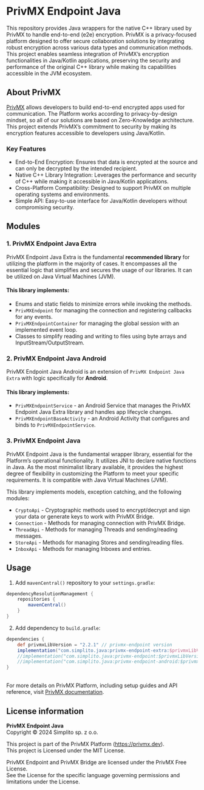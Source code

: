 # PrivMX Endpoint Java

This repository provides Java wrappers for the native C++ library used by PrivMX to handle
end-to-end (e2e) encryption. PrivMX is a privacy-focused platform designed to offer secure
collaboration solutions by integrating robust encryption across various data types and communication
methods. This project enables seamless integration of PrivMX’s encryption functionalities in
Java/Kotlin
applications, preserving the security and performance of the original C++ library while making its
capabilities accessible in the JVM ecosystem.

## About PrivMX

[PrivMX](https://privmx.dev) allows developers to build end-to-end encrypted apps used for
communication. The Platform works according to privacy-by-design mindset, so all of our solutions
are based on Zero-Knowledge architecture. This project extends PrivMX’s commitment to security by
making its encryption features accessible to developers using Java/Kotlin.

### Key Features

- End-to-End Encryption: Ensures that data is encrypted at the source and can only be decrypted by
  the intended recipient.
- Native C++ Library Integration: Leverages the performance and security of C++ while making it
  accessible in Java/Kotlin applications.
- Cross-Platform Compatibility: Designed to support PrivMX on multiple operating systems and
  environments.
- Simple API: Easy-to-use interface for Java/Kotlin developers without compromising security.

## Modules

### 1. PrivMX Endpoint Java Extra

PrivMX Endpoint Java Extra is the fundamental **recommended library** for utilizing the platform in
the majority of cases.
It encompasses all the essential logic that simplifies and secures the usage of our libraries.
It can be utilized on Java Virtual Machines (JVM).

#### This library implements:

- Enums and static fields to minimize errors while invoking the methods.
- `PrivMXEndpoint` for managing the connection and registering callbacks for any events.
- `PrivMXEndpointContainer` for managing the global session with an implemented event loop.
- Classes to simplify reading and writing to files using byte arrays and InputStream/OutputStream.

### 2. PrivMX Endpoint Java Android

PrivMX Endpoint Java Android is an extension of `PrivMX Endpoint Java Extra` with logic specifically
for **Android**.

#### This library implements:

- `PrivMXEndpointService` - an Android Service that manages the PrivMX Endpoint Java Extra library
  and handles app lifecycle changes.
- `PrivMXEndpointBaseActivity` - an Android Activity that configures and binds to
  `PrivMXEndpointService`.

### 3. PrivMX Endpoint Java

PrivMX Endpoint Java is the fundamental wrapper library, essential for the Platform’s operational
functionality. It utilizes JNI to declare native functions in Java.
As the most minimalist library available, it provides the highest degree of flexibility in
customizing the Platform to meet your specific requirements.
It is compatible with Java Virtual Machines (JVM).

This library implements models, exception catching, and the following modules:

- `CryptoApi` - Cryptographic methods used to encrypt/decrypt and sign your data or generate keys to
  work with PrivMX Bridge.
- `Connection` - Methods for managing connection with PrivMX Bridge.
- `ThreadApi` - Methods for managing Threads and sending/reading messages.
- `StoreApi` - Methods for managing Stores and sending/reading files.
- `InboxApi` - Methods for managing Inboxes and entries.

## Usage

1. Add `mavenCentral()` repository to your `settings.gradle`:

```groovy
dependencyResolutionManagement {
    repositories {
        mavenCentral()
    }
}
```

2. Add dependency to `build.gradle`:

```groovy
dependencies {
    def privmxLibVersion = "2.2.1" // privmx-endpoint version
    implementation("com.simplito.java:privmx-endpoint-extra:$privmxLibVersion")
    //implementation("com.simplito.java:privmx-endpoint:$privmxLibVersion")  //for base Java library 
    //implementation("com.simplito.java:privmx-endpoint-android:$privmxLibVersion") //for Android Java library 
}
```

\
For more details on PrivMX Platform, including setup guides and API reference,
visit [PrivMX documentation](https://docs.privmx.dev).

## License information

**PrivMX Endpoint Java**\
Copyright © 2024 Simplito sp. z o.o.

This project is part of the PrivMX Platform (https://privmx.dev). \
This project is Licensed under the MIT License.

PrivMX Endpoint and PrivMX Bridge are licensed under the PrivMX Free License.\
See the License for the specific language governing permissions and limitations under the License.

